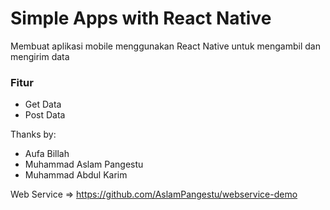 # Simple Apps with React Native #
Membuat aplikasi mobile menggunakan React Native untuk mengambil dan mengirim data

### Fitur ###
* Get Data
* Post Data


Thanks by:
* Aufa Billah
* Muhammad Aslam Pangestu
* Muhammad Abdul Karim


Web Service => https://github.com/AslamPangestu/webservice-demo
